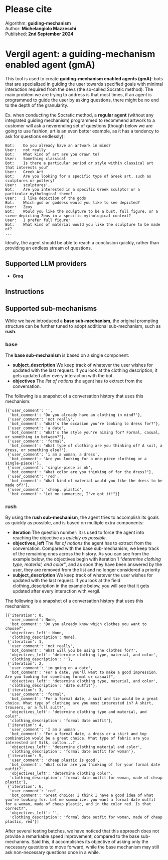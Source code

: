 # Please cite
Algorithm: **guiding-mechanism**<br>
Author: **Michelangiolo Mazzeschi**<br>
Published: **2nd September 2024**

# Vergil agent: a guiding-mechanism enabled agent (gmA)

This tool is used to create **guiding-mechanism enabled agents (gmA)**: bots that are specialized in guiding the user towards specified goals with minimal interaction required from the devs (the so-called Socratic method). The main problem we are trying to address is that most times, if an agent is programmed to guide the user by asking questions, there might be no end to the depth of the granularity.

Ex. when conducting the Socratic method, a **regular agent** (without any integrated guiding mechanism) programmed to recommend artwork to a customer will ask a neverending set of questions (though below we are going to use fashion, art is an even better example, as it has a tendency to ask for questions endlessly):
```
Bot:    Do you already have an artwork in mind?
User:   not really
Bot:    What kind of art are you drawn to?
User:   Something classical
Bot:    Is there a particular period or style within classical art that interests you?
User:   Greek Art
Bot:    Are you looking for a specific type of Greek art, such as sculptures or pottery?
User:   sculptures',
Bot:    Are you interested in a specific Greek sculptor or a particular mythological theme?
User:   i like depiction of the gods
Bot:    Which god or goddess would you like to see depicted?
User:   Zeus
Bot:    Would you like the sculpture to be a bust, full figure, or a scene depicting Zeus in a specific mythological context?
User:   I prefer full figure'
Bot:    What kind of material would you like the sculpture to be made of?
...
```
Ideally, the agent should be able to reach a conclusion quickly, rather than providing an endless stream of questions.

## Supported LLM providers

- **Groq**

## Instructions




## Supported sub-mechanisms

While we have introduced a **base sub-mechanism**, the original prompting structure can be further tuned to adopt additional sub-mechanism, such as **rush**.

### base

The **base sub-mechanism** is based on a single component:
- **subject_description**
We keep track of whatever the user wishes for updated with the last request. If you look at the clothing description, it gets updated after every interaction with the bot.
- **objectives**
The *list of notions* the agent has to extract from the conversation.

The following is a snapshot of a conversation history that uses this mechanism:
```
[{'user_comment': '',
  'bot_comment': 'Do you already have an clothing in mind?'},
 {'user_comment': 'not really',
  'bot_comment': "What's the occasion you're looking to dress for?"},
 {'user_comment': 'a date',
  'bot_comment': "What's the style you're aiming for? Formal, casual, or something in between?"},
 {'user_comment': 'formal',
  'bot_comment': 'What type of clothing are you thinking of? A suit, a dress, or something else?'},
 {'user_comment': 'i am a woman, a dress',
  'bot_comment': 'Are you looking for a one-piece clothing or a single-piece?'},
 {'user_comment': 'single-piece is ok',
  'bot_comment': "What color are you thinking of for the dress?"},
 {'user_comment': 'red',
  'bot_comment': 'What kind of material would you like the dress to be made of?'},
 {'user_comment': 'cheap, plastic',
  'bot_comment': "Let me summarize, I've got it!"}]
```

### rush

By using the **rush sub-mechanism**, the agent tries to accomplish its goals as quickly as possible, and is based on multiple extra components:
- **iteration**
The question number: it is used to force the agent into reaching the objective as *quickly as possible*.
- **objectives_left**
The *list of notions* the agent has to extract from the conversation. Compared with the base sub-mechanism, we keep track of the remaining ones across the history.
As you can see from the example below, the objectives begin with iteration 1 *"determine clothing type, material, and color"*, and as soon they have been answered by the user, they are removed from the list and no longer considered a priority
- **subject_description**
We keep track of whatever the user wishes for updated with the last request. If you look at the field clothing_description in the example below, you will see that it gets updated after every interaction with vergil.

The following is a snapshot of a conversation history that uses this mechanism:
```
[{'iteration': 0,
  'user_comment': None,
  'bot_comment': 'Do you already know which clothes you want to choose?',
  'objectives_left': None,
  'clothing_description': None},
 {'iteration': 1,
  'user_comment': 'not really',
  'bot_comment': 'What will you be using the clothes for?',
  'objectives_left': 'determine clothing type, material, and color',
  'clothing_description': ''},
 {'iteration': 2,
  'user_comment': 'im going on a date',
  'bot_comment': "For a date, you'll want to make a good impression. Are you looking for something formal or casual?",
  'objectives_left': 'determine clothing type, material, and color',
  'clothing_description': 'date outfit'},
 {'iteration': 3,
  'user_comment': 'formal',
  'bot_comment': 'For a formal date, a suit and tie would be a great choice. What type of clothing are you most interested in? A shirt, trousers, or a full suit?',
  'objectives_left': 'determine clothing type and material, and color',
  'clothing_description': 'formal date outfit'},
 {'iteration': 4,
  'user_comment': 'I am a woman',
  'bot_comment': 'For a formal date, a dress or a skirt and top combination would be a great choice. What type of fabric are you interested in? Silk, cotton...?',
  'objectives_left': 'determine clothing material and color',
  'clothing_description': 'formal date outfit for woman'},
 {'iteration': 5,
  'user_comment': 'cheap plastic is good',
  'bot_comment': 'What color are you thinking of for your formal date outfit?',
  'objectives_left': 'determine clothing color',
  'clothing_description': 'formal date outfit for woman, made of cheap plastic'},
 {'iteration': 6,
  'user_comment': 'red',
  'bot_comment': "Great choice! I think I have a good idea of what you're looking for. Let me summarize: you want a formal date outfit for a woman, made of cheap plastic, and in the color red. Is that correct?",
  'objectives_left': '',
  'clothing_description': 'formal date outfit for woman, made of cheap plastic, red'}]
  ```

After several testing batches, we have noticed that this approach does not provide a remarkable speed improvement, compared to the base sub-mechanims. Said this, it accomplishes its objective of asking only the necessary questions to move forward, while the base mechanism may still ask non-necessary questions once in a while.
